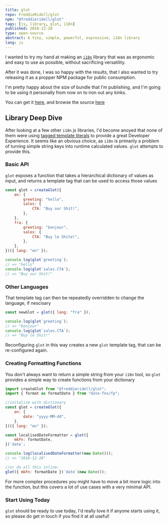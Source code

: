 ```yaml
---
title: glot
repo: FreddieRidell/glot
npm: "@freddieridell/glot"
tags: [js, library, glot, i18n]
published: 2018-12-28
type: open-source
abstract: A tiny, simple, powerful, expressive, i18n library
lang: js
---
```


I wanted to try my hand at making an [`i18n`][i18n] library that was as ergonomic and easy to use as possible, without sacrificing versatility.

After it was done, I was so happy with the results, that I also wanted to try releasing it as a propper NPM package for public consumption.

I'm pretty happy about the size of bundle that I'm publishing, and I'm going to be using it personally from now on to iron out any kinks.

You can get it [here][npm], and browse the source [here][repo]

## Library Deep Dive

After looking at a few other `i18n` js libraries, I'd become anoyed that none of them were using [tagged template literals][templates] to provide a great Developer Experience. It seems like an obvious choice, as `i18n` is primarily a problem of turning simple string keys into runtime calculated values. `glot` attempts to provide this.

### Basic API

`glot` exposes a function that takes a hierarchical dictionary of values as input, and returns a template tag that can be used to access those values

```js
const glot = createGlot({
	en: {
		greeting: "hello",
		sales: {
			CTA: "Buy our Shit!",
		},
	},
	fra: {
		greeting: "bonjour",
		sales: {
			CTA: "Buy le Shite!",
		},
	},
})({ lang: "en" });

console.log(glot`greeting`);
// => "hello"
console.log(glot`sales.CTA`);
// => "Buy our Shit!"
```

### Other Languages

That template tag can then be repeatedly overridden to change the language, if nescisary

```javascript
const newGlot = glot({ lang: "fra" });

console.log(glot`greeting`);
// => "bonjour"
console.log(glot`sales.CTA`);
// => "Buy le Shit!"
```

Reconfiguring `glot` in this way creates a new `glot` template tag, that can be re-configured again.

### Creating Formatting Functions

You don't always want to return a simple string from your `i18n` tool, so `glot` provides a simple way to create functions from your dictionary

```javascript
import createGlot from "@freddieridell/glot";
import { format as formatDate } from "date-fns/fp";

//initalise with dictionary
const glot = createGlot({
	en: {
		date: "yyyy-MM-dd",
	},
})({ lang: "en" });

const localisedDateFormatter = glot({
	mkFn: formatDate,
})`date`;

console.log(localisedDateFormatter(new Date()));
// => "2018-12-28"

//or do all this inline:
glot({ mkFn: formatDate })`date`(new Date());
```

For more complex procedures you might have to move a bit more logic into the function, but this covers a lot of use cases with a very minimal API.

### Start Using Today

`glot` should be ready to use today, I'd really love it if anyone starts using it, so please do get in touch if you find it at all useful!

[templates]: https://developer.mozilla.org/en-US/docs/Web/JavaScript/Reference/Template_literals
[i18n]: https://en.wikipedia.org/wiki/Internationalization_and_localization
[repo]: https://github.com/FreddieRidell/glot
[npm]: https://www.npmjs.com/package/@freddieridell/glot
